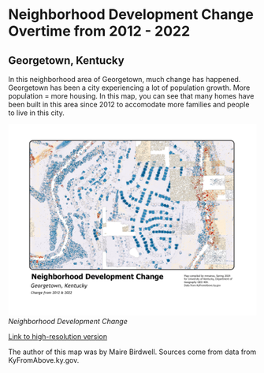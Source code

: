 # Neighborhood Development Change Overtime from 2012 - 2022
## Georgetown, Kentucky

In this neighborhood area of Georgetown, much change has happened. Georgetown has been a city experiencing a lot of population growth. More population = more housing. In this map, you can see that many homes have been built in this area since 2012 to accomodate more families and people to live in this city.

![Neighborhood Development Change](Layout2.jpg)     
*Neighborhood Development Change*

[Link to high-resolution version](Layout.pdf)     

The author of this map was by Maire Birdwell. Sources come from data from KyFromAbove.ky.gov. 